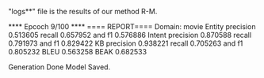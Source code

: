 "logs**" file is the results of our method R-M.

**** Epcoch 9/100 ****
==== REPORT====
Domain: movie
Entity precision 0.513605 recall 0.657952 and f1 0.576886
Intent precision 0.870588 recall 0.791973 and f1 0.829422
KB precision 0.938221 recall 0.705263 and f1 0.805232
BLEU 0.563258 BEAK 0.682533

Generation Done
Model Saved.

